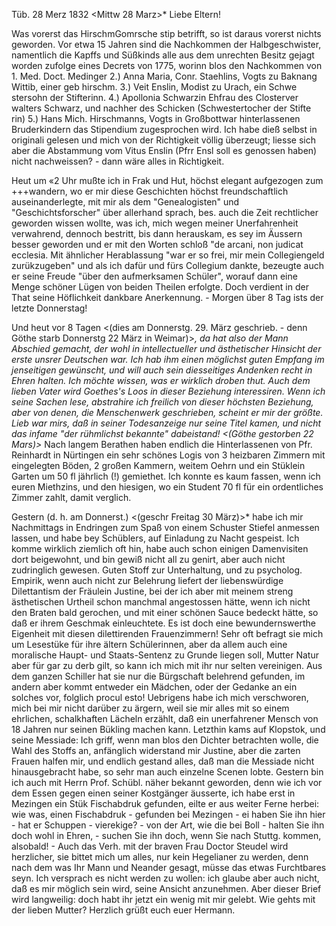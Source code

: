  Tüb. 28 Merz 1832
 <Mittw 28 Marz>*
Liebe Eltern!

Was vorerst das HirschmGomrsche stip betrifft, so ist daraus vorerst nichts geworden. Vor etwa 15 Jahren sind die Nachkommen der Halbgeschwister, namentlich die Kapffs und Süßkinds alle aus dem unrechten Besitz gejagt worden zufolge eines Decrets von 1775, worinn blos den Nachkommen von  1. Med. Doct. Medinger 2.) Anna Maria, Conr. Staehlins, Vogts zu Baknang  Wittib, einer geb hirschm. 3.) Veit Enslin, Modist zu Urach, ein Schwe stersohn der Stifterinn. 4.) Apollonia Schwarzin Ehfrau des Closterver walters Schwarz, und nachher des Schicken (Schwestertocher der Stifte rin) 5.) Hans Mich. Hirschmanns, Vogts in Großbottwar hinterlassenen  Bruderkindern
das Stipendium zugesprochen wird. Ich habe dieß selbst in originali gelesen und mich von der Richtigkeit völlig überzeugt; liesse sich aber die Abstammung vom Vitus Enslin (Pfrr Ensl soll es genossen haben) nicht nachweissen? - dann wäre alles in Richtigkeit.

Heut um «2 Uhr mußte ich in Frak und Hut, höchst elegant aufgezogen zum +++wandern, wo er mir diese Geschichten höchst freundschaftlich auseinanderlegte, mit mir als dem "Genealogisten" und "Geschichtsforscher" über allerhand sprach, bes. auch die Zeit rechtlicher geworden wissen wollte, was ich, mich wegen meiner Unerfahrenheit verwahrend, dennoch bestritt, bis dann herauskam, es sey im Äussern besser geworden und er mit den Worten schloß "de arcani, non judicat ecclesia. Mit ähnlicher Herablassung "war er so frei, mir mein Collegiengeld zurükzugeben" und als ich dafür und fürs Collegium dankte, bezeugte auch er seine Freude "über den aufmerksamen Schüler", worauf dann eine Menge schöner Lügen von beiden Theilen erfolgte. Doch verdient in der That seine Höflichkeit dankbare Anerkennung. - Morgen über 8 Tag ists der letzte Donnerstag!

Und heut vor 8 Tagen <(dies am Donnerstg. 29. März geschrieb. - denn Göthe starb Donnerstg 22 März in Weimar)>*, da hat also der Mann Abschied gemacht, der wohl in intellectueller und ästhetischer Hinsicht der erste unsrer Deutschen war. Ich hab ihm einen möglichst guten Empfang im jenseitigen gewünscht, und will auch sein diesseitiges Andenken recht in Ehren halten. Ich möchte wissen, was er wirklich droben thut. Auch dem lieben Vater wird Goethes's Loos in dieser Beziehung interessiren. Wenn ich seine Sachen lese, abstrahire ich freilich von dieser höchsten Beziehung, aber von denen, die Menschenwerk geschrieben, scheint er mir der größte. Lieb war mirs, daß in seiner Todesanzeige nur seine Titel kamen, und nicht das infame "der rühmlichst bekannte" dabeistand! <(Göthe gestorben 22 Mars)>* 
Nach langem Berathen haben endlich die Hinterlassenen von Pfr. Reinhardt in Nürtingen ein sehr schönes Logis von 3 heizbaren Zimmern mit eingelegten Böden, 2 großen Kammern, weitem Oehrn und ein Stüklein Garten um 50 fl jährlich (!) gemiethet. Ich konnte es kaum fassen, wenn ich euren Miethzins, und den hiesigen, wo ein Student 70 fl für ein ordentliches Zimmer zahlt, damit verglich.

Gestern (d. h. am Donnerst.) <(geschr Freitag 30 März)>* habe ich mir Nachmittags in Endringen zum Spaß von einem Schuster Stiefel anmessen lassen, und habe bey Schüblers, auf Einladung zu Nacht gespeist. Ich komme wirklich ziemlich oft hin, habe auch schon einigen Damenvisiten dort beigewohnt, und bin gewiß nicht all zu genirt, aber auch nicht zudringlich gewesen. Guten Stoff zur Unterhaltung, und zu psycholog. Empirik, wenn auch nicht zur Belehrung liefert der liebenswürdige Dilettantism der Fräulein Justine, bei der ich aber mit meinem streng ästhetischen Urtheil schon manchmal angestossen hätte, wenn ich nicht den Braten bald gerochen, und mit einer schönen Sauce bedeckt hätte, so daß er ihrem Geschmak einleuchtete. Es ist doch eine bewundernswerthe Eigenheit mit diesen dilettirenden Frauenzimmern! Sehr oft befragt sie mich um Lesestüke für ihre ältern Schülerinnen, aber da allem auch eine moralische Haupt- und Staats-Sentenz zu Grunde liegen soll, Mutter Natur aber für gar zu derb gilt, so kann ich mich mit ihr nur selten vereinigen. Aus dem ganzen Schiller hat sie nur die Bürgschaft belehrend gefunden, im andern aber kommt entweder ein Mädchen, oder der Gedanke an ein solches vor, folglich procul esto! Uebrigens habe ich mich verschworen, mich bei mir nicht darüber zu ärgern, weil sie mir alles mit so einem ehrlichen, schalkhaften Lächeln erzählt, daß ein unerfahrener Mensch von 18 Jahren nur seinen Bükling machen kann. Letzthin kams auf Klopstok, und seine Messiade: Ich griff, wenn man blos den Dichter betrachten wolle, die Wahl des Stoffs an, anfänglich widerstand mir Justine, aber die zarten Frauen halfen mir, und endlich gestand alles, daß man die Messiade nicht hinausgebracht habe, so sehr man auch einzelne Scenen lobte. Gestern bin ich auch mit Herrn Prof. Schübl. näher bekannt geworden, denn wie ich vor dem Essen gegen einen seiner Kostgänger äusserte, ich habe erst in Mezingen ein Stük Fischabdruk gefunden, eilte er aus weiter Ferne herbei: wie was, einen Fischabdruk - gefunden bei Mezingen - ei haben Sie ihn hier - hat er Schuppen - vierekige? - von der Art, wie die bei Boll - halten Sie ihn doch wohl in Ehren, - suchen Sie ihn doch, wenn Sie nach Stuttg. kommen, alsobald! - Auch das Verh. mit der braven Frau Doctor Steudel wird herzlicher, sie bittet mich um alles, nur kein Hegelianer zu werden, denn nach dem was Ihr Mann und Neander gesagt, müsse das etwas Furchtbares seyn. Ich versprach es nicht werden zu wollen: ich glaube aber auch nicht, daß es mir möglich sein wird, seine Ansicht anzunehmen. Aber dieser Brief wird langweilig: doch habt ihr jetzt ein wenig mit mir gelebt. 
Wie gehts mit der lieben Mutter?
 Herzlich grüßt euch euer Hermann.
